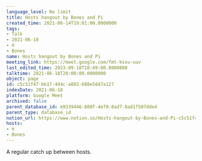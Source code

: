 ```yaml
---
language_level: No limit
title: Hosts hangout by Bones and Pi
created_time: 2021-06-14T19:01:00.0000000
tags:
- Talk
- 2021-06-18
- π
- Bones
name: Hosts hangout by Bones and Pi
meeting_link: https://meet.google.com/fmt-ksxu-uuv
last_edited_time: 2023-09-18T10:49:00.0000000
talktime: 2021-06-18T20:00:00.0000000
object: page
id: c5c51f47-bb17-444c-a802-688e5847a127
indexDate: 2021-06-18
platform: Google Meet
archived: false
parent_database_id: e9339446-880f-4ef0-8ad7-8ad1f507dded
parent_type: database_id
notion_url: https://www.notion.so/Hosts-hangout-by-Bones-and-Pi-c5c51f47bb17444ca802688e5847a127
hosts:
- π
- Bones
---
```


A regular catch up between hosts.


